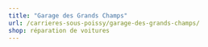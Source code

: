 ```yaml
---
title: "Garage des Grands Champs"
url: /carrieres-sous-poissy/garage-des-grands-champs/
shop: réparation de voitures
---
```

